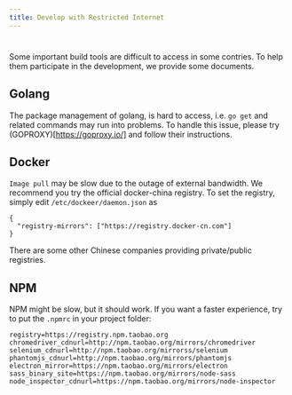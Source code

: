```yaml
---
title: Develop with Restricted Internet
---
```


# 

Some important build tools are difficult to access in some contries. To help them participate in the development, we provide some documents.

## Golang

The package management of golang, is hard to access, i.e. ```go get``` and related commands may run into problems. To handle this issue, please try (GOPROXY)[https://goproxy.io/] and follow their instructions.

## Docker

```Image pull``` may be slow due to the outage of external bandwidth. We recommend you try the official docker-china registry. To set the registry, simply edit ```/etc/dockeer/daemon.json``` as 

```
{
  "registry-mirrors": ["https://registry.docker-cn.com"]
}
```

There are some other Chinese companies providing private/public registries.

## NPM

NPM might be slow, but it should work. If you want a faster experience, try to put the ```.npmrc``` in your project folder:
```
registry=https://registry.npm.taobao.org
chromedriver_cdnurl=http://npm.taobao.org/mirrors/chromedriver
selenium_cdnurl=http://npm.taobao.org/mirrorss/selenium
phantomjs_cdnurl=http://npm.taobao.org/mirrors/phantomjs
electron_mirror=https://npm.taobao.org/mirrors/electron
sass_binary_site=https://npm.taobao.org/mirrors/node-sass
node_inspector_cdnurl=https://npm.taobao.org/mirrors/node-inspector
```